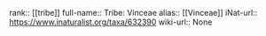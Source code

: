 

rank:: [[tribe]]
full-name:: Tribe: Vinceae
alias:: [[Vinceae]]
iNat-url:: https://www.inaturalist.org/taxa/632390
wiki-url:: None